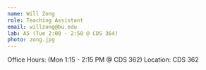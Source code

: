 ```yaml
---
name: Will Zong
role: Teaching Assistant
email: willzong@bu.edu
lab: A5 (Tue 2:00 - 2:50 @ CDS 364) 
photo: zong.jpg
---
```


Office Hours: (Mon 1:15 - 2:15 PM @ CDS 362)
Location: CDS 362
